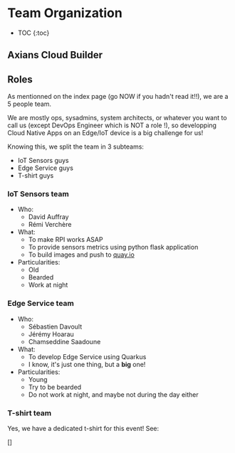 # Team Organization

* TOC
{:toc}

## Axians Cloud Builder

## Roles

As mentionned on the index page (go NOW if you hadn't read it!!), we are a 5 people team.

We are mostly ops, sysadmins, system architects, or whatever you want to call us (except DevOps Engineer which is NOT a role !), so developping Cloud Native Apps on an Edge/IoT device is a big challenge for us!

Knowing this, we split the team in 3 subteams:
* IoT Sensors guys
* Edge Service guys
* T-shirt guys

### IoT Sensors team

* Who:
  * David Auffray
  * Rémi Verchère
* What:
  * To make RPI works ASAP
  * To provide sensors metrics using python flask application
  * To build images and push to [quay.io](https://www.quay.io)
* Particularities:
  * Old
  * Bearded
  * Work at night

### Edge Service team

* Who: 
  * Sébastien Davoult
  * Jérémy Hoarau
  * Chamseddine Saadoune
* What:
  * To develop Edge Service using Quarkus
  * I know, it's just one thing, but a **big** one!
* Particularities:
  * Young
  * Try to be bearded
  * Do not work at night, and maybe not during the day either

### T-shirt team

Yes, we have a dedicated t-shirt for this event! See:

[]

## 
